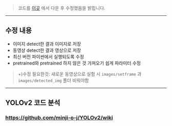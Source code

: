 > 코드를 [이곳](https://github.com/tztztztztz/yolov2.pytorch) 에서 다운 후 수정했음을 밝힙니다.
---
## 수정 내용
- 이미지 detect한 결과 이미지로 저장
- 동영상 detect한 결과 영상으로 저장
- 최신 버전 파이썬에서 실행되도록 수정
- pretrained와 pretrained 하지 않은 것 가져오기 쉽게 파라미터 수정
> +)수정 필요한것: 새로운 동영상으로 실험 시 `images/setframe` 과 `images/detected_img` 폴더 비워야함
---
## YOLOv2 코드 분석
### https://github.com/minji-o-j/YOLOv2/wiki
